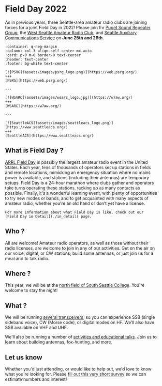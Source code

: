 # Field Day 2022

As in previous years, three Seattle-area amateur radio clubs are joining forces for a joint Field Day in 2022! Please join thr [Puget Sound Repeater Group](https://web.psrg.org/), the [West Seattle Amateur Radio Club](https://w7aw.org/), and [Seattle Auxiliary Communications Service](https://www.seattleacs.org/) on **June 25th and 26th**.

````{panels}
:container: q-neg-margin
:column: col-3 align-self-center mx-auto
:card: p-0 m-0 border-0 text-center
:header: text-center
:footer: bg-white text-center

[![PSRG](assets/images/psrg_logo.png)](https://web.psrg.org/)
+++
[PSRG](https://web.psrg.org/)

---

[![WSARC](assets/images/wsarc_logo.jpg)](https://w7aw.org/)
+++
[WSARC](https://w7aw.org/)

---

[![SeattleACS](assets/images/seattleacs_logo.png)](https://www.seattleacs.org/)
+++
[SeattleACS](https://www.seattleacs.org/)

````

## What is Field Day ?

[ARRL Field Day](https://www.arrl.org/field-day) is possibly the largest amateur radio event in the United States. Each year, tens of thousands of operators set up stations in fields and remote locations, mimicking an emergency situation where no mains power is available, and stations (including their antennas) are temporary setups. Field Day is a 24-hour marathon where clubs gather and operators take turns operating these stations, racking up as many contacts as possible. Finally, it's a wonderful learning event, with plenty of opportunities to try new modes or bands, and to get acquainted with many aspects of amateur radio, whether you're an old hand or don't yet have a license. 

```{note}
For more information about what Field Day is like, check out our [Field Day in Detail](./in_detail) page.
```

## Who ?

All are welcome! Amateur radio operators, as well as those without their radio licenses, are welcome to join in any of our activities. Get on the air on our voice, digital, or CW stations; build some antennas; or just join us for a meal and to talk radio.

## Where ?

This year, we will be at the [north field of South Seattle College](./location). You're welcome to stay the night!

## What ?

We will be running [several transceivers](./setup), so you can experience SSB (single sideband voice), CW (Morse code), or digital modes on HF. We'll also have SSB available on VHF and UHF.

We'll also be running a number of [activities and educational talks](./schedule). Join us to learn about building antennas, fox-hunting, and more.

## Let us know

Whether you'd just attending, or would like to help out, we'd love to know what you're looking for. Please [fill out this very short survey](https://docs.google.com/forms/d/e/1FAIpQLSfEryvQJh8ALbX9AqE9-uXQiCOKJ9_C5kabrBPTYQ0zk262Vg/viewform?usp=sf_link) so we can estimate numbers and interest!
